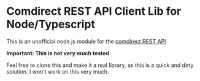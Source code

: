 # Comdirect REST API Client Lib for Node/Typescript

This is an unofficial node.js module for the [comdirect REST API](https://www.comdirect.de/cms/kontakt-zugaenge-api.html)

**Important: This is not very much tested**

Feel free to clone this and make it a real library, as this is a quick and dirty solution. I won't work on this very much.
